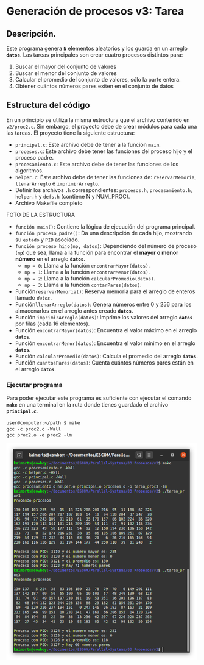# Generación de procesos v3: Tarea

## Descripción.
Este programa genera **`N`** elementos aleatorios y los guarda en un arreglo **`datos`**. Las tareas principales son crear cuatro procesos distintos para:
1. Buscar el mayor del conjunto de valores
2. Buscar el menor del conjunto de valores
3. Calcular el promedio del conjunto de valores, sólo la parte entera.
4. Obtener cuántos números pares exiten en el conjunto de datos

## Estructura del código
En un principio se utiliza la misma estructura que el archivo contenido en `v2/proc2.c`. Sin embargo, el proyecto debe de crear módulos para cada una las tareas. El proyecto tiene la siguiente estructura:
- `principal.c`: Este archivo debe de tener a la función `main`.
- `procesos.c`: Este archivo debe tener las funciones del proceso hijo y el proceso padre.
- `procesamiento.c`: Este archivo debe de tener las funciones de los algoritmos.
- `helper.c`: Este archivo debe de tener las funciones de: `reservarMemoria`, `llenarArreglo` e `imprimirArreglo`.
- Definir los archivos `.h` correspondientes: `procesos.h`, `procesamiento.h`, `helper.h` y `defs.h` (contiene N y NUM_PROC).
- Archivo Makefile completo

FOTO DE LA ESTRUCTURA

* `función main()`: Contiene la lógica de ejecución del programa principal.
* `función proceso_padre()`: Da una descripción de cada hijo, mostrando su `estado` y `PID` asociado. 
* `función proceso_hijo(np, datos)`: Dependiendo del número de proceso (**`np`**) que sea, llama a la función para encontrar el __mayor o menor número__ en el arreglo **`datos`**.
	* `np = 0`: Llama a la función `encontrarMayor(datos)`.
	* `np = 1`: Llama a la función `encontrarMenor(datos)`.
	* `np = 2`: Llama a la función `calcularPromedio(datos)`.
	* `np = 3`: Llama a la función `contarPares(datos)`.
* Función`reservarMemoria()`: Reserva memoria para el arreglo de enteros llamado _`datos`_.
* Función`llenarArreglo(datos)`: Genera números entre 0 y 256 para los almacenarlos en el arreglo antes creado __`datos`__.
* Función `imprimirArreglo(datos)`: Imprime los valores del arreglo __`datos`__ por filas (cada 16 elementos).
* Función `encontrarMayor(datos)`: 	Encuentra el valor máximo en el arreglo __`datos`__.
* Función `encontrarMenor(datos)`: Encuentra el valor mínimo en el arreglo __`datos`__.
* Función `calcularPromedio(datos)`: Calcula el promedio del arreglo __`datos`__. 
* Función `cuantosPares(datos)`: Cuenta cuántos números pares están en el arreglo __`datos`__.

### Ejecutar programa
Para poder ejecutar este programa es suficiente con ejecutar el comando __`make`__ en una terminal en la ruta donde tienes guardado el archivo __`principal.c`__.

```
user@computer:~/path $ make
gcc -c proc2.c -Wall
gcc proc2.o -o proc2 -lm
```

<img align="center" src="img/tarea1_proc3.png" width="500"/>


